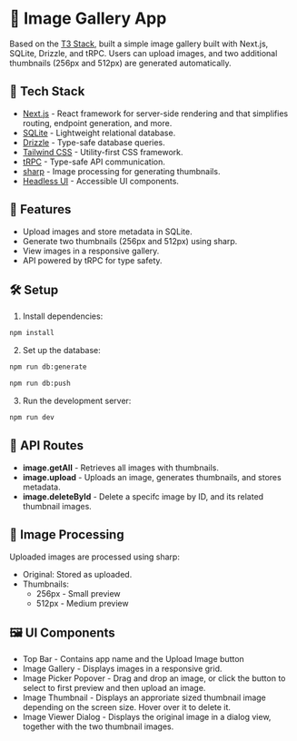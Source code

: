 # 📸 Image Gallery App

Based on the [T3 Stack](https://create.t3.gg/), built a simple image gallery built with Next.js, SQLite, Drizzle, and tRPC. Users can upload images, and two additional thumbnails (256px and 512px) are generated automatically.

## 🚀 Tech Stack

- [Next.js](https://nextjs.org) - React framework for server-side rendering and that simplifies routing, endpoint generation, and more.
- [SQLite](https://www.sqlite.org/) - Lightweight relational database.
- [Drizzle](https://orm.drizzle.team) - Type-safe database queries.
- [Tailwind CSS](https://tailwindcss.com) - Utility-first CSS framework.
- [tRPC](https://trpc.io) - Type-safe API communication.
- [sharp](https://sharp.pixelplumbing.com/) - Image processing for generating thumbnails.
- [Headless UI](https://headlessui.com/) - Accessible UI components.

## 📂 Features

- Upload images and store metadata in SQLite.
- Generate two thumbnails (256px and 512px) using sharp.
- View images in a responsive gallery.
- API powered by tRPC for type safety.

## 🛠️ Setup

1. Install dependencies:

```sh
npm install
```

2. Set up the database:

```sh
npm run db:generate

npm run db:push
```

3. Run the development server:

```sh
npm run dev
```

## 📡 API Routes

- **image.getAll** - Retrieves all images with thumbnails.
- **image.upload** - Uploads an image, generates thumbnails, and stores metadata.
- **image.deleteById** - Delete a specifc image by ID, and its related thumbnail images.

## 📸 Image Processing

Uploaded images are processed using sharp:

- Original: Stored as uploaded.
- Thumbnails:
  - 256px - Small preview
  - 512px - Medium preview

## 🖼️ UI Components

- Top Bar - Contains app name and the Upload Image button
- Image Gallery - Displays images in a responsive grid.
- Image Picker Popover - Drag and drop an image, or click the button to select to first preview and then upload an image.
- Image Thumbnail - Displays an approriate sized thumbnail image depending on the screen size. Hover over it to delete it.
- Image Viewer Dialog - Displays the original image in a dialog view, together with the two thumbnail images.
